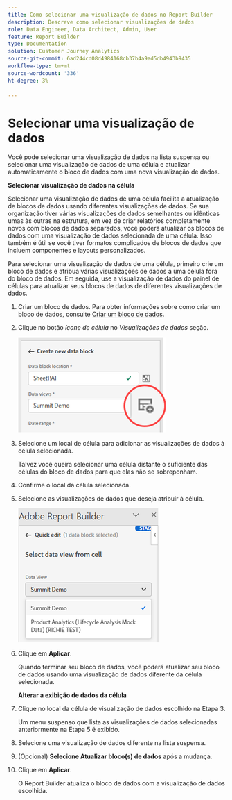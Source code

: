 ```yaml
---
title: Como selecionar uma visualização de dados no Report Builder
description: Descreve como selecionar visualizações de dados
role: Data Engineer, Data Architect, Admin, User
feature: Report Builder
type: Documentation
solution: Customer Journey Analytics
source-git-commit: 6ad244cd08d4984168cb37b4a9ad5db4943b9435
workflow-type: tm+mt
source-wordcount: '336'
ht-degree: 3%

---
```



# Selecionar uma visualização de dados

Você pode selecionar uma visualização de dados na lista suspensa ou selecionar uma visualização de dados de uma célula e atualizar automaticamente o bloco de dados com uma nova visualização de dados.

**Selecionar visualização de dados na célula**

Selecionar uma visualização de dados de uma célula facilita a atualização de blocos de dados usando diferentes visualizações de dados. Se sua organização tiver várias visualizações de dados semelhantes ou idênticas umas às outras na estrutura, em vez de criar relatórios completamente novos com blocos de dados separados, você poderá atualizar os blocos de dados com uma visualização de dados selecionada de uma célula. Isso também é útil se você tiver formatos complicados de blocos de dados que incluem componentes e layouts personalizados.

Para selecionar uma visualização de dados de uma célula, primeiro crie um bloco de dados e atribua várias visualizações de dados a uma célula fora do bloco de dados. Em seguida, use a visualização de dados do painel de células para atualizar seus blocos de dados de diferentes visualizações de dados.

1. Criar um bloco de dados.
Para obter informações sobre como criar um bloco de dados, consulte [Criar um bloco de dados](/help/report-builder/create-a-data-block.md).

1. Clique no botão *ícone de célula* no *Visualizações de dados* seção.

   ![Ícone Célula](/help/report-builder/assets/cell-icon.png)

1. Selecione um local de célula para adicionar as visualizações de dados à célula selecionada.

   Talvez você queira selecionar uma célula distante o suficiente das células do bloco de dados para que elas não se sobreponham.

1. Confirme o local da célula selecionada.

1. Selecione as visualizações de dados que deseja atribuir à célula.

   ![Ícone Célula](/help/report-builder/assets/select-data-view.png)

1. Clique em **Aplicar**.

   Quando terminar seu bloco de dados, você poderá atualizar seu bloco de dados usando uma visualização de dados diferente da célula selecionada.

   **Alterar a exibição de dados da célula**

1. Clique no local da célula de visualização de dados escolhido na Etapa 3.

   Um menu suspenso que lista as visualizações de dados selecionadas anteriormente na Etapa 5 é exibido.

1. Selecione uma visualização de dados diferente na lista suspensa.

1. (Opcional) **Selecione Atualizar bloco(s) de dados** após a mudança.

1. Clique em **Aplicar**.

   O Report Builder atualiza o bloco de dados com a visualização de dados escolhida.
